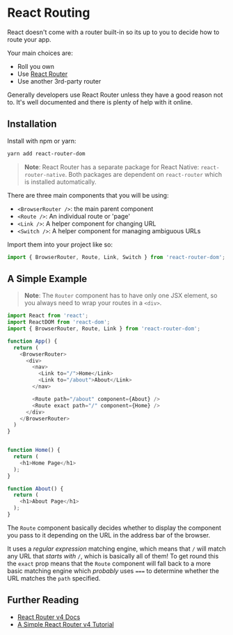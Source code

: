 # React Routing

React doesn't come with a router built-in so its up to you to decide how to route your app.

Your main choices are:

* Roll you own
* Use [React Router](https://reacttraining.com/react-router/)
* Use another 3rd-party router

Generally developers use React Router unless they have a good reason not to. It's well documented and there is plenty of help with it online.

## Installation

Install with npm or yarn:

```sh
yarn add react-router-dom
```

>**Note**: React Router has a separate package for React Native: `react-router-native`. Both packages are dependent on `react-router` which is installed automatically.

There are three main components that you will be using:

* `<BrowserRouter />`: the main parent component
* `<Route />`: An individual route or 'page'
* `<Link />`: A helper component for changing URL
* `<Switch />`: A helper component for managing ambiguous URLs

Import them into your project like so:

```js
import { BrowserRouter, Route, Link, Switch } from 'react-router-dom';
```

## A Simple Example

>**Note**: The `Router` component has to have only one JSX element, so you always need to wrap your routes in a `<div>`.

```js
import React from 'react';
import ReactDOM from 'react-dom';
import { BrowserRouter, Route, Link } from 'react-router-dom';

function App() {
  return (
    <BrowserRouter>
      <div>
        <nav>
          <Link to="/">Home</Link>
          <Link to="/about">About</Link>
        </nav>

        <Route path="/about" component={About} />
        <Route exact path="/" component={Home} />
      </div>
    </BrowserRouter>
  )
}


function Home() {
  return (
    <h1>Home Page</h1>
  );
}

function About() {
  return (
    <h1>About Page</h1>
  );
}

```

The `Route` component basically decides whether to display the component you pass to it depending on the URL in the address bar of the browser.

It uses a _regular expression_ matching engine, which means that `/` will match any URL that _starts with_ `/`, which is basically all of them! To get round this the `exact` prop means that the `Route` component will fall back to a more basic matching engine which _probably_ uses `===` to determine whether the URL matches the `path` specified.

## Further Reading

- [React Router v4 Docs](https://reacttraining.com/react-router/web/example/basic)
- [A Simple React Router v4 Tutorial](https://medium.com/@pshrmn/a-simple-react-router-v4-tutorial-7f23ff27adf)

